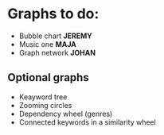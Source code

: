 # Graphs to do:
* Bubble chart **JEREMY**
* Music one **MAJA**
* Graph network **JOHAN**

## Optional graphs
* Keayword tree
* Zooming circles
* Dependency wheel  (genres)
* Connected keywords in a similarity wheel
